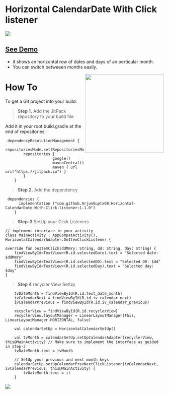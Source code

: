 # Horizontal CalendarDate With Click listener

[![](https://jitpack.io/v/ArjunGupta08/Horizontal-CalendarDate-With-Click-listener.svg)](https://jitpack.io/#ArjunGupta08/Horizontal-CalendarDate-With-Click-listener)

## [See Demo](https://youtube.com/shorts/YQ8cCuMc9JY?feature=share)
- it shows an horizontal row of dates and days of an perticular month.
- You can switch betweeen months easily.
<img align="right" src="https://github.com/ArjunGupta08/Horizontal-CalendarDate-With-Click-listener/assets/85922120/38ad50e2-0297-4d44-977a-e65c7a12dc2f" width="250" />

# How To

To get a Git project into your build:

> **Step 1.** Add the JitPack repository to your build file

Add it in your root build.gradle at the end of repositories:

     dependencyResolutionManagement {
    		repositoriesMode.set(RepositoriesMode.FAIL_ON_PROJECT_REPOS)
    		repositories {
                         google()
                         mavenCentral()
                         maven { url uri("https://jitpack.io") }    			     
    		}
    	}

> **Step 2.** Add the dependency

     dependencies {
    	  implementation ("com.github.ArjunGupta08:Horizontal-CalendarDate-With-Click-listener:1.1.0")
    	}

> **Step-3** SetUp your Click Listeners

    // implement interface in your activity
    class MainActivity : AppCompatActivity(), HorizontalCalendarAdapter.OnItemClickListener {

    override fun onItemClick(ddMmYy: String, dd: String, day: String) {
        findViewById<TextView>(R.id.selectedDate).text = "Selected date: $ddMmYy"
        findViewById<TextView>(R.id.selectedDD).text = "Selected DD: $dd"
        findViewById<TextView>(R.id.selectedDay).text = "Selected day: $day"
    }

> **Step 4** recycler View SetUp

        tvDateMonth = findViewById(R.id.text_date_month)
        ivCalendarNext = findViewById(R.id.iv_calendar_next)
        ivCalendarPrevious = findViewById(R.id.iv_calendar_previous)

        recyclerView = findViewById(R.id.recyclerView)     
        recyclerView.layoutManager = LinearLayoutManager(this, LinearLayoutManager.HORIZONTAL, false)

        val calendarSetUp = HorizontalCalendarSetUp()
        
        val tvMonth = calendarSetUp.setUpCalendarAdapter(recyclerView, this@MainActivity) // Make sure to implement the interface as guided in step-3
        tvDateMonth.text = tvMonth

        // SetUp your previous and next month keys
        calendarSetUp.setUpCalendarPrevNextClickListener(ivCalendarNext, ivCalendarPrevious, this@MainActivity) {
            tvDateMonth.text = it
        }


[![](https://jitpack.io/v/ArjunGupta08/Horizontal-CalendarDate-With-Click-listener.svg)](https://jitpack.io/#ArjunGupta08/Horizontal-CalendarDate-With-Click-listener)
